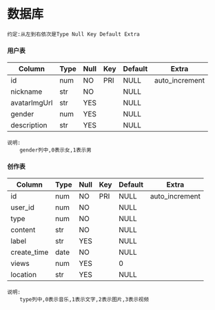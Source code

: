 # 数据库
	约定:从左到右依次是Type Null Key Default Extra
#### 用户表	
| Column       | Type | Null | Key  | Default | Extra          |
| ------------ | ---- | ---- | ---- | ------- | -------------- |
| id           | num  | NO   | PRI  | NULL    | auto_increment |
| nickname     | str  | NO   |      | NULL    |                |
| avatarImgUrl | str  | YES  |      | NULL    |                |
| gender       | num  | YES  |      | NULL    |                |
| description  | str  | YES  |      | NULL    |                |
	说明:
		gender列中,0表示女,1表示男
#### 创作表
| Column      | Type | Null | Key  | Default | Extra          |
| ----------- | ---- | ---- | ---- | ------- | -------------- |
| id          | num  | NO   | PRI  | NULL    | auto_increment |
| user_id     | num  | NO   |      | NULL    |                |
| type        | num  | NO   |      | NULL    |                |
| content     | str  | NO   |      | NULL    |                |
| label       | str  | YES  |      | NULL    |                |
| create_time | date | NO   |      | NULL    |                |
| views       | num  | YES  |      | 0       |                |
| location    | str  | YES  |      | NULL    |                |
	说明:
		type列中,0表示音乐,1表示文字,2表示图片,3表示视频